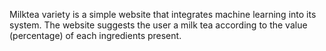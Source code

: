 Milktea variety is a simple website that integrates machine learning into its system. The website suggests the user a milk tea according to the value (percentage) of each ingredients present.